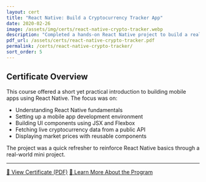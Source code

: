 ```yaml
---
layout: cert
title: "React Native: Build a Cryptocurrency Tracker App"
date: 2020-02-26
image: /assets/img/certs/react-native-crypto-tracker.webp
description: "Completed a hands-on React Native project to build a real-time cryptocurrency tracker."
pdf_url: /assets/certs/react-native-crypto-tracker.pdf
permalink: /certs/react-native-crypto-tracker/
sort_order: 5
---
```


## Certificate Overview

This course offered a short yet practical introduction to building mobile apps using React Native. The focus was on:

- Understanding React Native fundamentals
- Setting up a mobile app development environment
- Building UI components using JSX and Flexbox
- Fetching live cryptocurrency data from a public API
- Displaying market prices with reusable components

The project was a quick refresher to reinforce React Native basics through a real-world mini project.

---

[📄 View Certificate (PDF)](/assets/certs/react-native-crypto-tracker.pdf)
[🔗 Learn More About the Program](https://www.udemy.com/certificate/UC-baaef848-d357-4ba9-a03b-c1d81a35dd6e/)  

